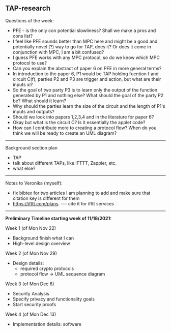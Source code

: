 TAP-research
------------

Questions of the week:
- PFE - is the only con potential slowliness? Shall we make a pros and cons list?
- I feel like PFE sounds better than MPC here and might be a good and potentially novel (?) way to go for TAP, does it? Or does it come in conjunction with MPC, I am a bit confused?
- I guess PFE works with any MPC protocol, so do we know which MPC protocol to use?
- Can you explain the abstract of paper 6 on PFE in more general terms? 
- In introduction to the paper 6, P1 would be TAP holding fucntion f and circuit C(f), parties P2 and P3 are trigger and action, but what are their inputs xi?
- So the goal of two party P3 is to learn only the output of the function generated by P1 and nothing else? What should the goal of the party P2 be? What should it learn?
- Why should the parties learn the size of the circuit and the length of P1's inputs and outputs?
- Should we look into papers 1,2,3,4 and in the literature for paper 6?
- Okay but what is the circuit C? Is it essentially the applet code?
- How can I contribute more to creating a protocol flow? When do you think we will be ready to create an UML diagram?

---------

Background section plan
- TAP
- talk about different TAPs, like IFTTT, Zappier, etc.
- what else? 
----------

Notes to Veronika (myself):
- fix bibtex for two articles I am planning to add and make sure that citation key is different for them
- https://ifttt.com/plans. --- cite it for ifttt services

----------
**Preliminary Timeline starting week of 11/18/2021:**

  Week 1 (of Mon Nov 22)
  - Background finish what I can
  - High-level design overview

  Week 2 (of Mon Nov 29)
  - Design details:
    * required crypto protocols
    * protocol flow -> UML sequence diagram

  Week 3 (of Mon Dec 6)
  - Security Analysis
  - Specify privacy and functionality goals
  - Start security proofs

  Week 4 (of Mon Dec 13)
  - Implementation details: software
